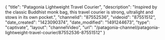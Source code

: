 {
    "title": "Patagonia Lightweight Travel Courier",
    "description": "Inspired by the classic Buddhist monk bag, this travel courier is strong, ultralight and stows in its own pocket.",
    "channelid": "87552536",
    "videoid": "87551512",
    "date_created": "1423090374",
    "date_modified": "1491244673",
    "type": "captivate",
    "layout": "channelVideo",
    "url": "\/patagonia-channel\/patagonia-lightweight-travel-courier\/87552536-87551512"
}